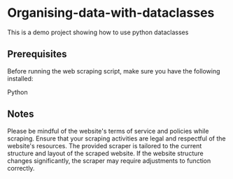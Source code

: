 # Organising-data-with-dataclasses
This is a demo project showing how to use python dataclasses

## Prerequisites
Before running the web scraping script, make sure you have the following installed:

Python

## Notes
Please be mindful of the website's terms of service and policies while scraping. 
Ensure that your scraping activities are legal and respectful of the website's resources.
The provided scraper is tailored to the current structure and layout of the scraped website. 
If the website structure changes significantly, the scraper may require adjustments to function correctly.

